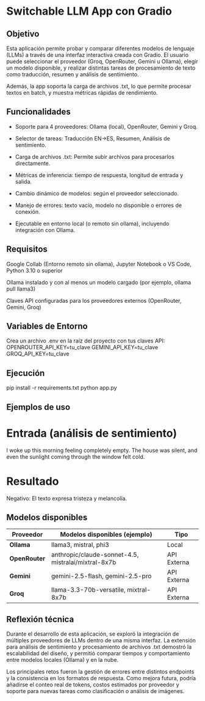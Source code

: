 # Switchable LLM App con Gradio

## Objetivo

Esta aplicación permite probar y comparar diferentes modelos de lenguaje (LLMs) a través de una interfaz interactiva creada con Gradio.
El usuario puede seleccionar el proveedor (Groq, OpenRouter, Gemini u Ollama), elegir un modelo disponible, y realizar distintas tareas de procesamiento de texto como traducción, resumen y análisis de sentimiento.

Además, la app soporta la carga de archivos .txt, lo que permite procesar textos en batch, y muestra métricas rápidas de rendimiento.

## Funcionalidades

- Soporte para 4 proveedores: Ollama (local), OpenRouter, Gemini y Groq.

- Selector de tareas: Traducción EN→ES, Resumen, Análisis de sentimiento.

- Carga de archivos .txt: Permite subir archivos para procesarlos directamente.

- Métricas de inferencia: tiempo de respuesta, longitud de entrada y salida.

- Cambio dinámico de modelos: según el proveedor seleccionado.

- Manejo de errores: texto vacío, modelo no disponible o errores de conexión.

- Ejecutable en entorno local (o remoto sin ollama), incluyendo integración con Ollama.


## Requisitos

Google Collab (Entorno remoto sin ollama), Jupyter Notebook o VS Code, Python 3.10 o superior

Ollama
 instalado y con al menos un modelo cargado (por ejemplo, ollama pull llama3)

Claves API configuradas para los proveedores externos (OpenRouter, Gemini, Groq)

## Variables de Entorno
Crea un archivo .env en la raíz del proyecto con tus claves API:
OPENROUTER_API_KEY=tu_clave
GEMINI_API_KEY=tu_clave
GROQ_API_KEY=tu_clave

## Ejecución
pip install -r requirements.txt
python app.py

## Ejemplos de uso

# Entrada (análisis de sentimiento)
I woke up this morning feeling completely empty. The house was silent, and even the sunlight coming through the window felt cold.

# Resultado
Negativo: El texto expresa tristeza y melancolía.

## Modelos disponibles

| Proveedor      | Modelos disponibles (ejemplo)                       | Tipo        |
| -------------- | --------------------------------------------------- | ----------- |
| **Ollama**     | llama3, mistral, phi3                               | Local       |
| **OpenRouter** | anthropic/claude-sonnet-4.5, mistralai/mixtral-8x7b | API Externa |
| **Gemini**     | gemini-2.5-flash, gemini-2.5-pro                    | API Externa |
| **Groq**       | llama-3.3-70b-versatile, mixtral-8x7b               | API Externa |

## Reflexión técnica
Durante el desarrollo de esta aplicación, se exploró la integración de múltiples proveedores de LLMs dentro de una misma interfaz.
La extensión para análisis de sentimiento y procesamiento de archivos .txt demostró la escalabilidad del diseño, y permitió comparar tiempos y comportamiento entre modelos locales (Ollama) y en la nube.

Los principales retos fueron la gestión de errores entre distintos endpoints y la consistencia en los formatos de respuesta.
Como mejora futura, podría añadirse el conteo real de tokens, costos estimados por proveedor y soporte para nuevas tareas como clasificación o análisis de imágenes.